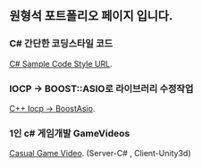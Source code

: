 ## 원형석 포트폴리오 페이지 입니다.

### C# 간단한 코딩스타일 코드
[C# Sample Code Style URL](https://github.com/WonHyeongSeok/ServerCSharpCode).

### IOCP -> BOOST::ASIO로 라이브러리 수정작업
[C++ Iocp -> BoostAsio](https://github.com/WonHyeongSeok/boostAsioServer).

### 1인 c# 게임개발 GameVideos
[Casual Game Video](https://youtu.be/LajW9NKrUU0).
(Server-C# , Client-Unity3d)
